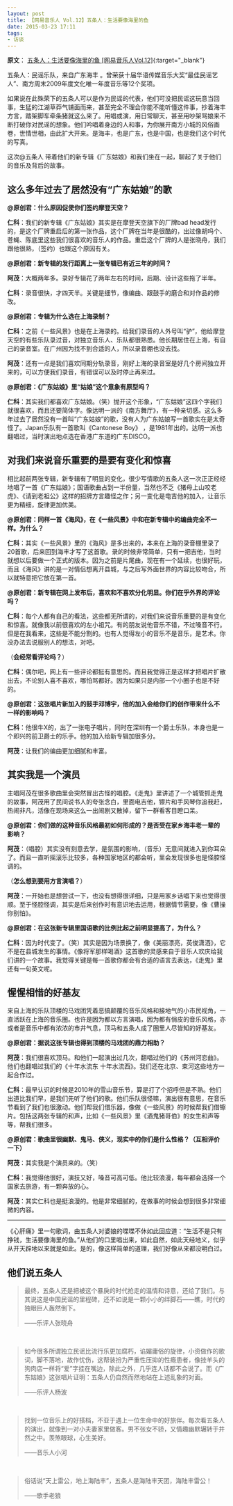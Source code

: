 ```yaml
---
layout: post
title: 【网易音乐人 Vol.12】五条人：生活要像海里的鱼 
date: 2015-03-23 17:11
tags:
- 访谈
---
```

**原文**：
[五条人：生活要像海里的鱼 [网易音乐人Vol.12]](https://music.163.com/#/topic?id=112001){:target="_blank"}

五条人：民谣乐队，来自广东海丰 。曾荣获十届华语传媒音乐大奖“最佳民谣艺人”、南方周末2009年度文化唯一年度音乐等12个奖项。

如果说在此殊荣下的五条人可以是作为民谣的代表，他们可没把民谣这玩意当回事，生猛的江湖草莽气铺面而来，甚至完全不理会你能不能听懂这件事，抄着海丰方言，踏架脚车牵条猪就这么来了。用唱或演，用日常聊天，甚至用吵架骂娘来不断打破你对民谣的想象。他们吟唱着身边的人和事，为你展开南方小城的风俗画卷，世情世相，由此扩大开来。是海丰，也是广东，也是中国，也是我们这个时代的写真。

这次@五条人 带着他们的新专辑《广东姑娘》和我们坐在一起，聊起了关于他们的音乐及背后的故事。


## 这么多年过去了居然没有“广东姑娘”的歌

**@原创君：什么原因促使你们签约摩登天空？**

**仁科**：我们的新专辑《广东姑娘》其实是在摩登天空旗下的厂牌bad head发行的，是这个厂牌重启后的第一张作品，这个厂牌在当年是很酷的，出过像胡吗个、苍蝇、陈底里这些我们很喜欢的音乐人的作品。重启这个厂牌的人是张晓舟，我们跟他很熟，（签约）也跟这个原因有关。

**@原创君：新专辑的发行距离上一张专辑已有近三年的时间？**

**阿茂**：大概两年多。录好专辑花了两年左右的时间，后期、设计这些拖了半年。

**仁科**：录音很快，才四天半。关键是细节，像编曲、跟鼓手的磨合和对作品的修改。

**@原创君：专辑为什么选在上海录制？**

**仁科**：之前《一些风景》也是在上海录的。给我们录音的人外号叫“驴”，他给摩登天空的有些乐队录过音，对独立音乐人、乐队都很熟悉。他长期居住在上海，有自己的录音室。在广州因为找不到合适的人，所以录音棚也没去找。

**阿茂**：还有一点是我们喜欢同期分轨录音，刚好上海的录音室是好几个房间独立开来的，可以方便我们录音，有错误可以及时停止再来过。

**@原创君：《广东姑娘》里“姑娘”这个意象有原型吗？**

**仁科**：其实我们都喜欢广东姑娘。（笑）抛开这个形象，“广东姑娘”这四个字我们就很喜欢，而且还要简体字。像达明一派的《南方舞厅》，有一种亲切感。这么多年过去了居然没有一首叫“广东姑娘”的歌，没有人为广东姑娘写一首歌实在是太奇怪了。Japan乐队有一首歌叫《Cantonese Boy》 ，是1981年出的。达明一派也翻唱过，当时演出地点选在香港广东道的广东DISCO。


## 对我们来说音乐重要的是要有变化和惊喜

相比起前两张专辑，新专辑有了明显的变化，很少写情歌的五条人这一次正正经经地唱了一首《广东姑娘》；国语歌曲占到一半份量，当然也不乏《猪母上山咬老虎》、《请到老祖公》这样的招牌方言趣怪之作；另一变化是电吉他的加入，让音乐更为精细，旋律更加优美。

**@原创君：同样一首《海风》，在《一些风景》中和在新专辑中的编曲完全不一样。为什么？**

**仁科**：其实《一些风景》里的《海风》是多出来的，本来在上海的录音棚里录了20首歌，后来回到海丰才写了这首歌。录的时候非常简单，只有一把吉他，当时就想以后要做一个正式的版本。因为之前是片尾曲，现在有一个延续，也很好玩，而且《海风》讲的是一对情侣想离开县城，与之后写外面世界的内容比较吻合，所以就特意把它放在第一首。

**@原创君：新专辑在网上发布后，喜欢和不喜欢分化明显。你们在乎外界的评论吗？**

**仁科**：每个人都有自己的看法，这些都无所谓的，对我们来说音乐重要的是有变化和惊喜。就像我以前很喜欢的左小祖咒。有的朋友说他音乐不错，不过嗓音不行。但是在我看来，这些是不能分割的。也有人觉得左小的音乐不是音乐，是艺术。你没办法去说服别人的想法，对吧。

（**会经常看评论吗？**）

**仁科**：偶尔吧，网上有一些评论都挺有意思的。而且我觉得正是这样才把唱片扩散出去，不论别人喜不喜欢，哪怕骂都好。因为如果只是内部一个小圈子也是不好的。

**@原创君：这张唱片新加入的鼓手邓博宇，他的加入会给你们的创作带来什么不一样的影响吗？**

**仁科**：他很牛X的，出了一张电子唱片，同时在深圳有一个爵士乐队，本身也是一个即兴的前卫爵士的乐手。他的加入给新专辑加很多分。

**阿茂**：让我们的编曲更加细腻和丰富。

## 其实我是一个演员

主唱阿茂在很多歌曲里会突然冒出古怪的唱腔。《走鬼》里讲述了一个城管抓走鬼的故事，阿茂用了民间说书人的夸张念白，里面电吉他，镲片和手风琴你追我赶，热闹非凡，活像在现场来这么一出闹剧又散掉，留下一群看客目瞪口呆。

**@原创君：你们做的这种音乐风格最初如何形成的？是否受在家乡海丰老一辈的影响？**

**阿茂**：（唱腔）其实没有刻意去学，是氛围的影响，（音乐）无意间就进入到你耳朵了。而且一直听摇滚乐比较多，各种国家地区的都会听，里会发现很多也是怪腔怪调的。

（**怎么想到要用方言演唱？**）

**阿茂**：一开始也是想尝试一下，也没有想得很详细，只是用家乡话唱下来也觉得很顺。至于怪腔怪调，其实是后来创作时有意识地去运用，根据情节需要，像《曹操你别怕》。

**@原创君：在这张新专辑里国语歌的比例比起之前明显提高了，为什么？**

**仁科**：因为时代变了。（笑）其实是因为场景换了，像《美丽漂亮，英俊潇洒》，它不是在县城发生的事情。《像将军那样喝酒》这首歌的灵感来自于音乐人欢庆给我们讲的一个故事。我觉得关键是每一首歌你都会有合适的语言去表达，《走鬼》里还有一句英文呢。

## 惺惺相惜的好基友

来自上海的乐队顶楼的马戏团凭着恶搞颠覆的音乐风格和接地气的小市民视角，一直活跃在上海的音乐圈。也许是因为都以方言演唱，因为都有俏皮的音乐风格，亦或者是音乐中都有浓浓的市井气息，顶马和五条人成了圈里人尽皆知的好基友。

**@原创君：据说这张专辑也得到顶楼的马戏团的鼎力相助？**

**阿茂**：我们很喜欢顶马。和他们一起演出过几次，翻唱过他们的《苏州河恋曲》。他们也翻唱过我们的《十年水流东 十年水流西》。我们还在北京、束河这些地方一起合作过。

**仁科**：最早认识的时候是2010年的雪山音乐节，算是打了个招呼但是不熟。他们出道比我们早，是我们先听了他们的歌。他们乐队很怪嘛，演出很有意思，在音乐节看到了我们也很激动。他们帮我们借乐器，像做《一些风景》的时候帮我们借镲片。包括这两张专辑的和声，比如《一些风景》里《酒鬼猪哥伯》的女生和声等等，帮我们很多。

**@原创君：歌曲里很幽默、鬼马、侠义，现实中的你们是什么性格？（互相评价一下）**

**阿茂**：其实我是个演员来的。（笑）

**仁科**：我觉得他很好，演技又好，嗓音可高可低。他比较浪漫，每年都会选择一个国家去旅游，有一颗奔放的心。

**阿茂**：其实仁科也是挺浪漫的。他是非常细腻的，在做事的时候会想到很多非常细微的内容。

<hr class="stylish">

《心肝痛》里一句歌词，由五条人对婆娘的喋喋不休如此回应道：“生活不是只有挣钱，生活要像海里的鱼。”从他们的口里唱出来，如此自然，如此天经地义，似乎从开天辟地以来就是如此。是的，像这样简单的道理，我们好像从来都没明白过。

## 他们说五条人

> 最终，五条人还是把被这个暴戾的时代抢走的温情和诗意，还给了我们。与其说这是中国民谣的里程碑，还不如说是一颗小小的绊脚石——瞧，时代的独眼巨人轰然倒下。
>
> ——乐评人张晓舟

<br>

> 如今很多所谓独立民谣比流行乐更加腐朽，谄媚庸俗的旋律，小资做作的歌词，脚不落地，故作忧伤，这帮装扮为严重性压抑的性瘾患者，像挂羊头的狗肉店一样将“爱”字挂在嘴边，除此之外，几乎连人话都不会说了。而《广东姑娘》这张唱片证明：五条人仍自然而然地站在上述乱象的对面。
>
> ——乐评人杨波

<br>

> 找到一位音乐上的好搭档，不亚于遇上一位生命中的好旅伴。每次看五条人的演出，就像到一对小夫妻家里做客。男不张女不骄，又情趣幽默辗转于井然之中。羡煞眼球，心生美好。
>
> ——音乐人小河

<br>

> 俗话说“天上雷公，地上海陆丰”，五条人是海陆丰天团，海陆丰雷公！
>
> ——歌手老狼

